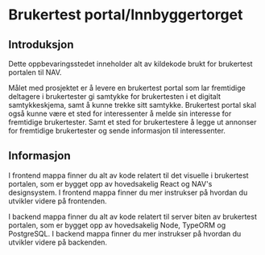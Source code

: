 # Brukertest portal/Innbyggertorget

## Introduksjon

Dette oppbevaringsstedet inneholder alt av kildekode brukt for brukertest portalen til NAV.

Målet med prosjektet er å levere en brukertest portal som lar fremtidige deltagere i brukertester
gi samtykke for brukertesten i et digitalt samtykkeskjema, samt å kunne trekke sitt samtykke. Brukertest portal skal også kunne være et sted for interessenter å melde sin
interesse for fremtidige brukertester. Samt et sted for brukertestere å legge ut
annonser for fremtidige brukertester og sende informasjon til interessenter.

## Informasjon

I frontend mappa finner du alt av kode relatert til det visuelle i brukertest portalen, som er bygget opp
av hovedsakelig React og NAV's designsystem. I frontend mappa finner du mer instrukser på hvordan du utvikler
videre på frontenden.

I backend mappa finner du alt av kode relatert til server biten av brukertest portalen, som er bygget opp av
hovedsakelig Node, TypeORM og PostgreSQL. I backend mappa finner du mer instrukser på hvordan du utvikler videre på backenden.
